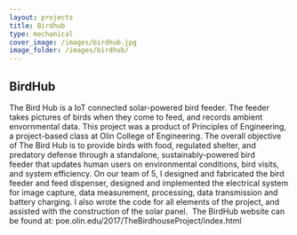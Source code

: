 ```yaml
---
layout: projects
title: Birdhub
type: mechanical
cover_image: /images/birdhub.jpg
image_folder: /images/birdhub/
---
```


## BirdHub

​​​​​​​The Bird Hub is a IoT connected solar-powered bird feeder. The feeder takes pictures of birds when they come to feed, and records ambient envornmental data. This project was a product of Principles of Engineering, a project-based class at Olin College of Engineering. The overall objective of The Bird Hub is to provide birds with food, regulated shelter, and predatory defense through a standalone, sustainably-powered bird feeder that updates human users on environmental conditions, bird visits, and system efficiency. 
On our team of 5, I designed and fabricated the bird feeder and feed dispenser, designed and implemented the electrical system for image capture, data measurement, processing, data transmission and battery charging. I also wrote the code for all elements of the project, and assisted with the construction of the solar panel. 
The BirdHub website can be found at:
poe.olin.edu/2017/TheBirdhouseProject/index.html